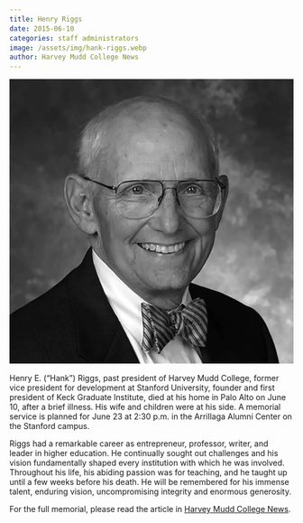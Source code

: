 ```yaml
---
title: Henry Riggs
date: 2015-06-10
categories: staff administrators
image: /assets/img/hank-riggs.webp
author: Harvey Mudd College News
---
```

![Henry Riggs](/assets/img/hank-riggs.webp)

Henry E. (“Hank”) Riggs, past president of Harvey Mudd College, former vice president for development at Stanford University, founder and first president of Keck Graduate Institute, died at his home in Palo Alto on June 10, after a brief illness. His wife and children were at his side. A memorial service is planned for June 23 at 2:30 p.m. in the Arrillaga Alumni Center on the Stanford campus.

Riggs had a remarkable career as entrepreneur, professor, writer, and leader in higher education. He continually sought out challenges and his vision fundamentally shaped every institution with which he was involved. Throughout his life, his abiding passion was for teaching, and he taught up until a few weeks before his death. He will be remembered for his immense talent, enduring vision, uncompromising integrity and enormous generosity.

For the full memorial, please read the article in [Harvey Mudd College News](https://www.hmc.edu/about-hmc/2015/06/16/henry-riggs-third-harvey-mudd-college-president-dies/).
